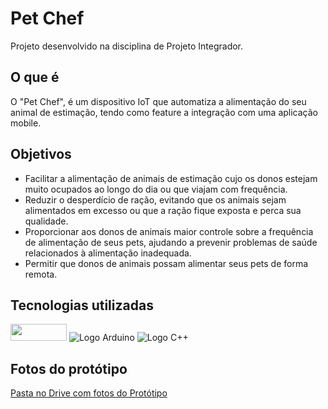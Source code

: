 # Pet Chef

Projeto desenvolvido na disciplina de Projeto Integrador.

## O que é

O "Pet Chef", é um dispositivo IoT que automatiza a alimentação do seu animal de estimação, tendo como feature a integração com uma aplicação mobile.

## Objetivos

* Facilitar a alimentação de animais de estimação cujo os donos estejam muito ocupados ao longo do dia ou que viajam com frequência.
* Reduzir o desperdício de ração, evitando que os animais sejam alimentados em excesso ou que a ração fique exposta e perca sua qualidade.
* Proporcionar aos donos de animais maior controle sobre a frequência de alimentação de seus pets, ajudando a prevenir problemas de saúde relacionados à alimentação inadequada.
* Permitir que donos de animais possam alimentar seus pets de forma remota.

## Tecnologias utilizadas

<img width="90" height="27" src="https://img.shields.io/badge/adafruit-000000?style=for-the-badge&logo=adafruit&logoColor=white"> ![Logo Arduino](https://img.shields.io/badge/Arduino_IDE-00979D?style=for-the-badge&logo=arduino&logoColor=white)
![Logo C++](https://img.shields.io/badge/C%2B%2B-00599C?style=for-the-badge&logo=c%2B%2B&logoColor=white)

##  Fotos do protótipo

[Pasta no Drive com fotos do Protótipo](https://drive.google.com/drive/folders/14wxIaF4Qz5Yq5CfOor-ux0DLXvvLoqNS?usp=sharing)
